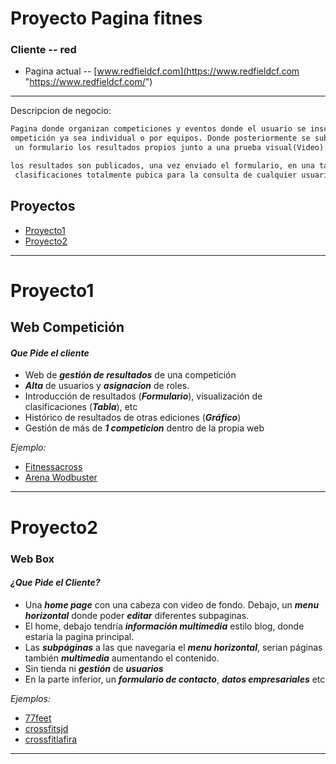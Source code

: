 # Proyecto Pagina fitnes

### Cliente -- red
- Pagina actual -- [www.redfieldcf.com](https://www.redfieldcf.com "https://www.redfieldcf.com/")
---
   
Descripcion de negocio:

```txt
Pagina donde organizan competiciones y eventos donde el usuario se inscribe a la /n c
ompetición ya sea individual o por equipos. Donde posteriormente se sube mediante /n
 un formulario los resultados propios junto a una prueba visual(Video). 

los resultados son publicados, una vez enviado el formulario, en una tabla de /n
 clasificaciones totalmente pubica para la consulta de cualquier usuario(eso quieren cambiarlo) 
```

  ## Proyectos
   - [Proyecto1](#Proyecto1)
   - [Proyecto2](#Proyecto2)

--- 
# Proyecto1
## Web Competición
#### ***Que Pide el cliente***
- Web de ***gestión de resultados*** de una competición  
- ***Alta*** de usuarios y ***asignacion*** de roles.   
- Introducción de resultados (***Formulario***), visualización de clasificaciones (***Tabla***), etc  
- Histórico de resultados de otras ediciones (***Gráfico***) 
- Gestión de más de ***1 competicion*** dentro de la propia web  


*Ejemplo:* 

- [Fitnessacross](https://fitnessacross.com/leaderboard?competition_id=133 "https://fitnessacross.com/leaderboard?competition_id=133")
- [Arena Wodbuster](https://arena.wodbuster.com/competition.aspx?id=1242 "https://arena.wodbuster.com/competition.aspx?id=1242")

--- 
# Proyecto2
### Web Box
#### ***¿Que Pide el Cliente?***
- Una ***home page*** con una cabeza con video de fondo. Debajo, un ***menu horizontal*** donde poder ***editar*** diferentes subpaginas.  
- El home, debajo tendría ***información multimedia*** estilo blog, donde estaria la pagina principal.  
- Las ***subpáginas*** a las que navegaria el ***menu horizontal***, serian páginas también ***multimedia*** aumentando el contenido.  
- Sin tienda ni ***gestión*** de ***usuarios***
- En la parte inferior, un ***formulario de contacto***, ***datos empresariales*** etc  

 *Ejemplos:* 
 
- [77feet](https://www.77feet.com) 
- [crossfitsjd](https://www.crossfitsjd.com) 
- [crossfitlafira](https://crossfitlafira.com)  

--- 
